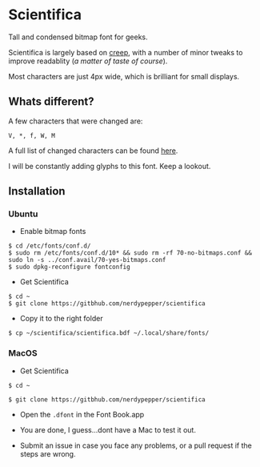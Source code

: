 # Scientifica


Tall and condensed bitmap font for geeks.


Scientifica is largely based on [creep](https://github.com/romeovs/creep), with a number
of minor tweaks to improve readablity (*a matter of taste of course*).

Most characters are just 4px wide, which is brilliant for small displays.


## Whats different?


A few characters that were changed are:

`V, *, f, W, M `

A full list of changed characters can be found [here](~/images/changes.png).


I will be constantly adding glyphs to this font. Keep a lookout.



## Installation


### Ubuntu


 - Enable bitmap fonts
 ```shell
 $ cd /etc/fonts/conf.d/ 
 $ sudo rm /etc/fonts/conf.d/10* && sudo rm -rf 70-no-bitmaps.conf && sudo ln -s ../conf.avail/70-yes-bitmaps.conf
 $ sudo dpkg-reconfigure fontconfig
  ```
  
 - Get Scientifica
 ```shell
 $ cd ~ 
 $ git clone https://gitbhub.com/nerdypepper/scientifica
 ```

 - Copy it to the right folder
 ```shell 
 $ cp ~/scientifica/scientifica.bdf ~/.local/share/fonts/
 ```


### MacOS


 - Get Scientifica
 
 ` $ cd ~ `
 
 ` $ git clone https://gitbhub.com/nerdypepper/scientifica ` 


 - Open the `.dfont` in the Font Book.app


 - You are done, I guess...dont have a Mac to test it out.


 - Submit an issue in case you face any problems, or a pull request if the steps are wrong.

